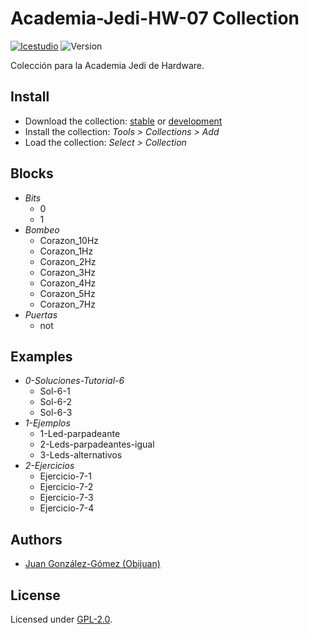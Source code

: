 # Academia-Jedi-HW-07 Collection

[![Icestudio](https://img.shields.io/badge/collection-icestudio-blue.svg)](https://github.com/FPGAwars/icestudio)
![Version](https://img.shields.io/badge/version-v0.1.0-orange.svg)

Colección para la Academia Jedi de Hardware.

## Install

* Download the collection: [stable](https://github.com/Obijuan/Academia-Jedi-Hw/archive/v0.1.0.zip) or [development](https://github.com/Obijuan/Academia-Jedi-Hw/archive/master.zip)
* Install the collection: *Tools > Collections > Add*
* Load the collection: *Select > Collection*

## Blocks
* *Bits*
  * 0
  * 1
* *Bombeo*
  * Corazon_10Hz
  * Corazon_1Hz
  * Corazon_2Hz
  * Corazon_3Hz
  * Corazon_4Hz
  * Corazon_5Hz
  * Corazon_7Hz
* *Puertas*
  * not

## Examples
* *0-Soluciones-Tutorial-6*
  * Sol-6-1
  * Sol-6-2
  * Sol-6-3
* *1-Ejemplos*
  * 1-Led-parpadeante
  * 2-Leds-parpadeantes-igual
  * 3-Leds-alternativos
* *2-Ejercicios*
  * Ejercicio-7-1
  * Ejercicio-7-2
  * Ejercicio-7-3
  * Ejercicio-7-4


## Authors
* [Juan González-Gómez (Obijuan)](https://github.com/Obijuan)


## License

Licensed under [GPL-2.0](https://opensource.org/licenses/GPL-2.0).

